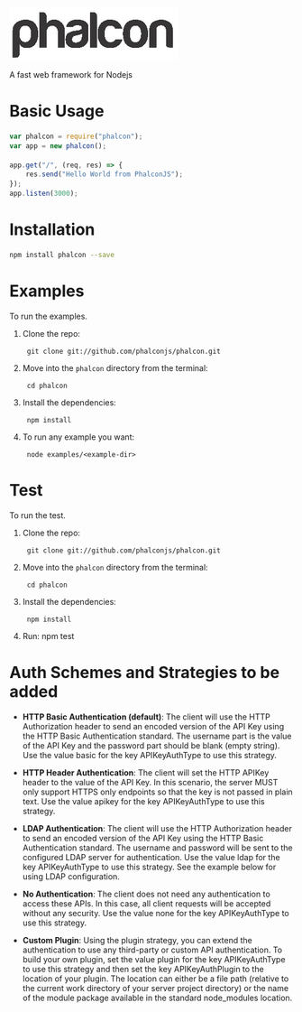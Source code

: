 ![](phalcon.jpg)

A fast web framework for Nodejs

# Basic Usage
```javascript
var phalcon = require("phalcon");
var app = new phalcon();

app.get("/", (req, res) => {
    res.send("Hello World from PhalconJS");
});
app.listen(3000);
```
# Installation
```sh
npm install phalcon --save
```
# Examples
To run the examples.
1. Clone the repo:

        git clone git://github.com/phalconjs/phalcon.git

1. Move into the `phalcon` directory from the terminal:

        cd phalcon

1. Install the dependencies:

        npm install

1. To run any example you want:

        node examples/<example-dir>

# Test
To run the test.
1. Clone the repo:

        git clone git://github.com/phalconjs/phalcon.git

1. Move into the `phalcon` directory from the terminal:

        cd phalcon

1. Install the dependencies:

        npm install

1. Run:
        npm test

# Auth Schemes and Strategies to be added

* **HTTP Basic Authentication (default)**: The client will use the HTTP Authorization header to send an encoded version of the API Key using the HTTP Basic Authentication standard. The username part is the value of the API Key and the password part should be blank (empty string). Use the value basic for the key APIKeyAuthType to use this strategy.

* **HTTP Header Authentication**: The client will set the HTTP APIKey header to the value of the API Key. In this scenario, the server MUST only support HTTPS only endpoints so that the key is not passed in plain text. Use the value apikey for the key APIKeyAuthType to use this strategy.

* **LDAP Authentication**: The client will use the HTTP Authorization header to send an encoded version of the API Key using the HTTP Basic Authentication standard. The username and password will be sent to the configured LDAP server for authentication. Use the value ldap for the key APIKeyAuthType to use this strategy. See the example below for using LDAP configuration.

* **No Authentication**: The client does not need any authentication to access these APIs. In this case, all client requests will be accepted without any security. Use the value none for the key APIKeyAuthType to use this strategy.

* **Custom Plugin**: Using the plugin strategy, you can extend the authentication to use any third-party or custom API authentication. To build your own plugin, set the value plugin for the key APIKeyAuthType to use this strategy and then set the key APIKeyAuthPlugin to the location of your plugin. The location can either be a file path (relative to the current work directory of your server project directory) or the name of the module package available in the standard node_modules location.